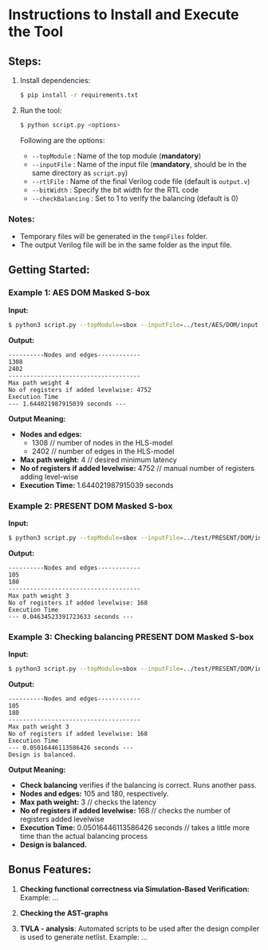 
# Instructions to Install and Execute the Tool

## Steps:
1. Install dependencies:
   ```bash
   $ pip install -r requirements.txt
   ```

2. Run the tool:
   ```bash
   $ python script.py <options>
   ```

   Following are the options:
   - `--topModule` : Name of the top module (**mandatory**)
   - `--inputFile` : Name of the input file (**mandatory**, should be in the same directory as `script.py`)
   - `--rtlFile` : Name of the final Verilog code file (default is `output.v`)
   - `--bitWidth` : Specify the bit width for the RTL code
   - `--checkBalancing` : Set to 1 to verify the balancing (default is 0)

### Notes:
- Temporary files will be generated in the `tempFiles` folder.
- The output Verilog file will be in the same folder as the input file.

## Getting Started: 

### Example 1: AES DOM Masked S-box
**Input:**
```bash
$ python3 script.py --topModule=sbox --inputFile=../test/AES/DOM/input.c --rtlFile=../test/AES/DOM/output.v --bitWidth=8
```
**Output:**
```
----------Nodes and edges------------
1308
2402
-------------------------------------
Max path weight 4
No of registers if added levelwise: 4752
Execution Time
--- 1.644021987915039 seconds ---
```

**Output Meaning:** 
- **Nodes and edges:**  
  - 1308 // number of nodes in the HLS-model  
  - 2402 // number of edges in the HLS-model  
- **Max path weight:** 4 // desired minimum latency  
- **No of registers if added levelwise:** 4752 // manual number of registers adding level-wise  
- **Execution Time:** 1.644021987915039 seconds  

### Example 2: PRESENT DOM Masked S-box
**Input:**
```bash
$ python3 script.py --topModule=sbox --inputFile=../test/PRESENT/DOM/input.c --rtlFile=../test/PRESENT/DOM/output.v --bitWidth=1
```
**Output:**
```
----------Nodes and edges------------
105
180
-------------------------------------
Max path weight 3
No of registers if added levelwise: 168
Execution Time
--- 0.04634523391723633 seconds ---
```

### Example 3: Checking balancing PRESENT DOM Masked S-box
**Input:**
```bash
$ python3 script.py --topModule=sbox --inputFile=../test/PRESENT/DOM/input.c --rtlFile=../test/PRESENT/DOM/output.v --bitWidth=1 --checkBalancing=1
```
**Output:**
```
----------Nodes and edges------------
105
180
-------------------------------------
Max path weight 3
No of registers if added levelwise: 168
Execution Time
--- 0.05016446113586426 seconds ---
Design is balanced.
```

**Output Meaning:**
- **Check balancing** verifies if the balancing is correct. Runs another pass.
- **Nodes and edges:** 105 and 180, respectively.
- **Max path weight:** 3 // checks the latency
- **No of registers if added levelwise:** 168 // checks the number of registers added levelwise
- **Execution Time:** 0.05016446113586426 seconds // takes a little more time than the actual balancing process
- **Design is balanced.**

## Bonus Features:
1. **Checking functional correctness via Simulation-Based Verification:**  
   Example: ...

2. **Checking the AST-graphs**

3. **TVLA - analysis**: Automated scripts to be used after the design compiler is used to generate netlist.
   Example: ...
